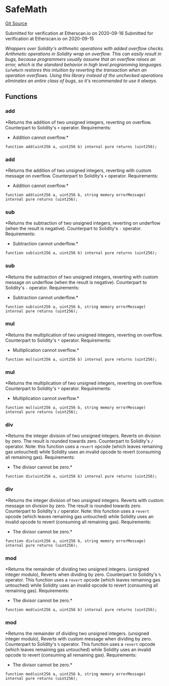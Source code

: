 # SafeMath
[Git Source](https://github.com/agglayer/agglayer-contracts/blob/a8bf2955890e7123a84542ced57636d763299651/contracts/mocks/Uni.sol)

Submitted for verification at Etherscan.io on 2020-09-16
Submitted for verification at Etherscan.io on 2020-09-15

*Wrappers over Solidity's arithmetic operations with added overflow
checks.
Arithmetic operations in Solidity wrap on overflow. This can easily result
in bugs, because programmers usually assume that an overflow raises an
error, which is the standard behavior in high level programming languages.
`SafeMath` restores this intuition by reverting the transaction when an
operation overflows.
Using this library instead of the unchecked operations eliminates an entire
class of bugs, so it's recommended to use it always.*


## Functions
### add

*Returns the addition of two unsigned integers, reverting on overflow.
Counterpart to Solidity's `+` operator.
Requirements:
- Addition cannot overflow.*


```solidity
function add(uint256 a, uint256 b) internal pure returns (uint256);
```

### add

*Returns the addition of two unsigned integers, reverting with custom message on overflow.
Counterpart to Solidity's `+` operator.
Requirements:
- Addition cannot overflow.*


```solidity
function add(uint256 a, uint256 b, string memory errorMessage) internal pure returns (uint256);
```

### sub

*Returns the subtraction of two unsigned integers, reverting on underflow (when the result is negative).
Counterpart to Solidity's `-` operator.
Requirements:
- Subtraction cannot underflow.*


```solidity
function sub(uint256 a, uint256 b) internal pure returns (uint256);
```

### sub

*Returns the subtraction of two unsigned integers, reverting with custom message on underflow (when the result is negative).
Counterpart to Solidity's `-` operator.
Requirements:
- Subtraction cannot underflow.*


```solidity
function sub(uint256 a, uint256 b, string memory errorMessage) internal pure returns (uint256);
```

### mul

*Returns the multiplication of two unsigned integers, reverting on overflow.
Counterpart to Solidity's `*` operator.
Requirements:
- Multiplication cannot overflow.*


```solidity
function mul(uint256 a, uint256 b) internal pure returns (uint256);
```

### mul

*Returns the multiplication of two unsigned integers, reverting on overflow.
Counterpart to Solidity's `*` operator.
Requirements:
- Multiplication cannot overflow.*


```solidity
function mul(uint256 a, uint256 b, string memory errorMessage) internal pure returns (uint256);
```

### div

*Returns the integer division of two unsigned integers.
Reverts on division by zero. The result is rounded towards zero.
Counterpart to Solidity's `/` operator. Note: this function uses a
`revert` opcode (which leaves remaining gas untouched) while Solidity
uses an invalid opcode to revert (consuming all remaining gas).
Requirements:
- The divisor cannot be zero.*


```solidity
function div(uint256 a, uint256 b) internal pure returns (uint256);
```

### div

*Returns the integer division of two unsigned integers.
Reverts with custom message on division by zero. The result is rounded towards zero.
Counterpart to Solidity's `/` operator. Note: this function uses a
`revert` opcode (which leaves remaining gas untouched) while Solidity
uses an invalid opcode to revert (consuming all remaining gas).
Requirements:
- The divisor cannot be zero.*


```solidity
function div(uint256 a, uint256 b, string memory errorMessage) internal pure returns (uint256);
```

### mod

*Returns the remainder of dividing two unsigned integers. (unsigned integer modulo),
Reverts when dividing by zero.
Counterpart to Solidity's `%` operator. This function uses a `revert`
opcode (which leaves remaining gas untouched) while Solidity uses an
invalid opcode to revert (consuming all remaining gas).
Requirements:
- The divisor cannot be zero.*


```solidity
function mod(uint256 a, uint256 b) internal pure returns (uint256);
```

### mod

*Returns the remainder of dividing two unsigned integers. (unsigned integer modulo),
Reverts with custom message when dividing by zero.
Counterpart to Solidity's `%` operator. This function uses a `revert`
opcode (which leaves remaining gas untouched) while Solidity uses an
invalid opcode to revert (consuming all remaining gas).
Requirements:
- The divisor cannot be zero.*


```solidity
function mod(uint256 a, uint256 b, string memory errorMessage) internal pure returns (uint256);
```

